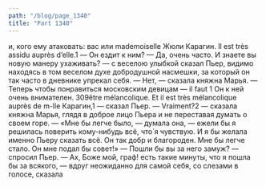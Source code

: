 ```yaml
---
path: "/blog/page_1340"
title: "Part 1340"
---
```


и, кого ему атаковать: вас или mademoiselle Жюли Карагин. Il est très assidu auprès d’elle.1
— Он ездит к ним?
— Да, очень часто. И знаете вы новую манеру ухаживать? — с веселою улыбкой сказал Пьер, видимо находясь в том веселом духе добродушной насмешки, за который он так часто в дневнике упрекал себя.
— Нет, — сказала княжна Марья.
— Теперь чтобы понравиться московским девицам — il faut 1 Он к ней очень внимателен.
309être mélancolique. Et il est très mélancolique auprès de m-lle Карагин,1 — сказал Пьер.
— Vraiment?2 — сказала княжна Марья, глядя в доброе лицо Пьера и не переставая думать о своем горе. — «Мне бы легче было, — думала она, — ежели бы я решилась поверить кому-нибудь всё, что́ я чувствую. И я бы желала именно Пьеру сказать всё. Он так добр и благороден. Мне бы легче стало. Он мне подал бы совет!»
— Пошли бы вы за него замуж? — спросил Пьер.
— Ах, Боже мой, граф! есть такие минуты, что я пошла бы за всякого, — вдруг неожиданно для самой себя, со слезами в голосе, сказала 
